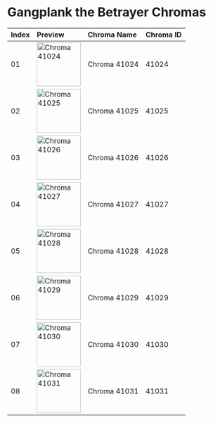 # Gangplank the Betrayer Chromas

| Index | Preview | Chroma Name | Chroma ID |
|:---|:---|:---|:---|
| 01 | <img src='https://raw.communitydragon.org/latest/plugins/rcp-be-lol-game-data/global/default/v1/champion-chroma-images/41/41024.png' alt='Chroma 41024' width='100'> | Chroma 41024 | 41024 |
| 02 | <img src='https://raw.communitydragon.org/latest/plugins/rcp-be-lol-game-data/global/default/v1/champion-chroma-images/41/41025.png' alt='Chroma 41025' width='100'> | Chroma 41025 | 41025 |
| 03 | <img src='https://raw.communitydragon.org/latest/plugins/rcp-be-lol-game-data/global/default/v1/champion-chroma-images/41/41026.png' alt='Chroma 41026' width='100'> | Chroma 41026 | 41026 |
| 04 | <img src='https://raw.communitydragon.org/latest/plugins/rcp-be-lol-game-data/global/default/v1/champion-chroma-images/41/41027.png' alt='Chroma 41027' width='100'> | Chroma 41027 | 41027 |
| 05 | <img src='https://raw.communitydragon.org/latest/plugins/rcp-be-lol-game-data/global/default/v1/champion-chroma-images/41/41028.png' alt='Chroma 41028' width='100'> | Chroma 41028 | 41028 |
| 06 | <img src='https://raw.communitydragon.org/latest/plugins/rcp-be-lol-game-data/global/default/v1/champion-chroma-images/41/41029.png' alt='Chroma 41029' width='100'> | Chroma 41029 | 41029 |
| 07 | <img src='https://raw.communitydragon.org/latest/plugins/rcp-be-lol-game-data/global/default/v1/champion-chroma-images/41/41030.png' alt='Chroma 41030' width='100'> | Chroma 41030 | 41030 |
| 08 | <img src='https://raw.communitydragon.org/latest/plugins/rcp-be-lol-game-data/global/default/v1/champion-chroma-images/41/41031.png' alt='Chroma 41031' width='100'> | Chroma 41031 | 41031 |
